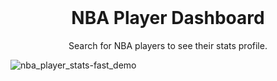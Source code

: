 <br />
<div align="center">
  <h1 align="center">NBA Player Dashboard</h1>

  <p align="center">
    Search for NBA players to see their stats profile.
  </p>
</div>

![nba_player_stats-fast_demo](https://user-images.githubusercontent.com/87709993/196582201-41992c15-1557-4d98-affa-6aa6dbeaf116.gif)
